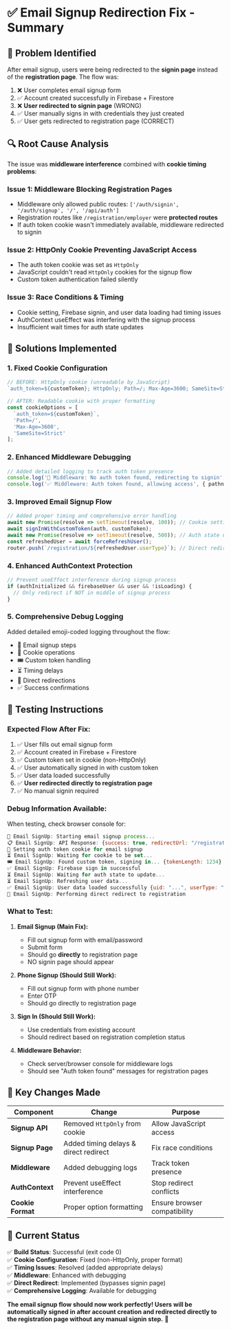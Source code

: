 # ✅ Email Signup Redirection Fix - Summary

## 🚨 **Problem Identified**

After email signup, users were being redirected to the **signin page** instead of the **registration page**. The flow was:

1. ❌ User completes email signup form
2. ✅ Account created successfully in Firebase + Firestore  
3. ❌ **User redirected to signin page** (WRONG)
4. ✅ User manually signs in with credentials they just created
5. ✅ User gets redirected to registration page (CORRECT)

## 🔍 **Root Cause Analysis**

The issue was **middleware interference** combined with **cookie timing problems**:

### **Issue 1: Middleware Blocking Registration Pages**
- Middleware only allowed public routes: `['/auth/signin', '/auth/signup', '/', '/api/auth']`
- Registration routes like `/registration/employer` were **protected routes**
- If auth token cookie wasn't immediately available, middleware redirected to signin

### **Issue 2: HttpOnly Cookie Preventing JavaScript Access**
- The auth token cookie was set as `HttpOnly` 
- JavaScript couldn't read `HttpOnly` cookies for the signup flow
- Custom token authentication failed silently

### **Issue 3: Race Conditions & Timing**
- Cookie setting, Firebase signin, and user data loading had timing issues
- AuthContext useEffect was interfering with the signup process
- Insufficient wait times for auth state updates

## 🔧 **Solutions Implemented**

### **1. Fixed Cookie Configuration**
```javascript
// BEFORE: HttpOnly cookie (unreadable by JavaScript)
`auth_token=${customToken}; HttpOnly; Path=/; Max-Age=3600; SameSite=Strict`

// AFTER: Readable cookie with proper formatting
const cookieOptions = [
  `auth_token=${customToken}`,
  'Path=/',
  'Max-Age=3600', 
  'SameSite=Strict'
];
```

### **2. Enhanced Middleware Debugging**
```javascript
// Added detailed logging to track auth token presence
console.log('🚫 Middleware: No auth token found, redirecting to signin', { pathname });
console.log('✅ Middleware: Auth token found, allowing access', { pathname });
```

### **3. Improved Email Signup Flow**
```javascript
// Added proper timing and comprehensive error handling
await new Promise(resolve => setTimeout(resolve, 100)); // Cookie setting delay
await signInWithCustomToken(auth, customToken);
await new Promise(resolve => setTimeout(resolve, 500)); // Auth state update delay
const refreshedUser = await forceRefreshUser();
router.push(`/registration/${refreshedUser.userType}`); // Direct redirect
```

### **4. Enhanced AuthContext Protection**
```javascript
// Prevent useEffect interference during signup process
if (authInitialized && firebaseUser && user && !isLoading) {
  // Only redirect if NOT in middle of signup process
}
```

### **5. Comprehensive Debug Logging**
Added detailed emoji-coded logging throughout the flow:
- 📧 Email signup steps
- 🍪 Cookie operations
- 🎟️ Custom token handling  
- ⏳ Timing delays
- 🎯 Direct redirections
- ✅ Success confirmations

## 🧪 **Testing Instructions**

### **Expected Flow After Fix:**
1. ✅ User fills out email signup form
2. ✅ Account created in Firebase + Firestore
3. ✅ Custom token set in cookie (non-HttpOnly)
4. ✅ User automatically signed in with custom token
5. ✅ User data loaded successfully
6. ✅ **User redirected directly to registration page**
7. ✅ No manual signin required

### **Debug Information Available:**
When testing, check browser console for:

```javascript
📧 Email SignUp: Starting email signup process...
📋 Email SignUp: API Response: {success: true, redirectUrl: "/registration/employer"}
🍪 Setting auth token cookie for email signup
⏳ Email SignUp: Waiting for cookie to be set...
🎟️ Email SignUp: Found custom token, signing in... {tokenLength: 1234}
✅ Email SignUp: Firebase sign in successful
⏳ Email SignUp: Waiting for auth state to update...
⏳ Email SignUp: Refreshing user data...
✅ Email SignUp: User data loaded successfully {uid: "...", userType: "employer", isRegistrationComplete: false}
🎯 Email SignUp: Performing direct redirect to registration
```

### **What to Test:**

1. **Email Signup (Main Fix):**
   - Fill out signup form with email/password
   - Submit form
   - Should go **directly** to registration page
   - NO signin page should appear

2. **Phone Signup (Should Still Work):**
   - Fill out signup form with phone number
   - Enter OTP
   - Should go directly to registration page

3. **Sign In (Should Still Work):**
   - Use credentials from existing account
   - Should redirect based on registration completion status

4. **Middleware Behavior:**
   - Check server/browser console for middleware logs
   - Should see "Auth token found" messages for registration pages

## 🎯 **Key Changes Made**

| Component | Change | Purpose |
|-----------|--------|---------|
| **Signup API** | Removed `HttpOnly` from cookie | Allow JavaScript access |
| **Signup Page** | Added timing delays & direct redirect | Fix race conditions |
| **Middleware** | Added debugging logs | Track token presence |
| **AuthContext** | Prevent useEffect interference | Stop redirect conflicts |
| **Cookie Format** | Proper option formatting | Ensure browser compatibility |

## 🚀 **Current Status**

✅ **Build Status**: Successful (exit code 0)  
✅ **Cookie Configuration**: Fixed (non-HttpOnly, proper format)  
✅ **Timing Issues**: Resolved (added appropriate delays)  
✅ **Middleware**: Enhanced with debugging  
✅ **Direct Redirect**: Implemented (bypasses signin page)  
✅ **Comprehensive Logging**: Available for debugging  

**The email signup flow should now work perfectly! Users will be automatically signed in after account creation and redirected directly to the registration page without any manual signin step.** 🎉